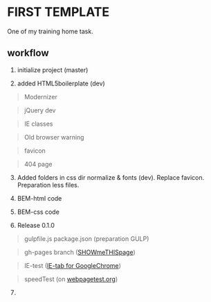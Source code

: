 FIRST TEMPLATE
==============

One of my training home task. 

workflow
---

1) initialize project (master)

2) added HTML5boilerplate (dev)

> Modernizer

> jQuery dev

> IE classes

> Old browser warning

> favicon

> 404 page

3) Added folders in css dir normalize & fonts (dev). Replace favicon. Preparation less files.

4) BEM-html code

5) BEM-css code

6) Release 0.1.0 

> gulpfile.js package.json (preparation GULP)

> gh-pages branch ([SHOWmeTHISpage](http://arsenykonohov.github.io/first-template))

> IE-test ([IE-tab for GoogleChrome](https://chrome.google.com/webstore/detail/ie-tab/hehijbfgiekmjfkfjpbkbammjbdenadd?utm_source=chrome-ntp-icon))

> speedTest (on [webpagetest.org](http://www.webpagetest.org/))
	
7) 
	
	
	
	